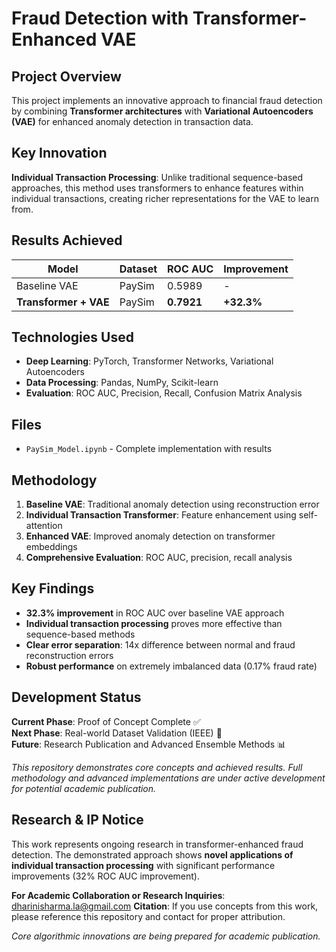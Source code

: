 # Fraud Detection with Transformer-Enhanced VAE

## Project Overview

This project implements an innovative approach to financial fraud detection by combining **Transformer architectures** with **Variational Autoencoders (VAE)** for enhanced anomaly detection in transaction data.

## Key Innovation

**Individual Transaction Processing**: Unlike traditional sequence-based approaches, this method uses transformers to enhance features within individual transactions, creating richer representations for the VAE to learn from.

## Results Achieved

| Model | Dataset | ROC AUC | Improvement |
|-------|---------|---------|-------------|
| Baseline VAE | PaySim | 0.5989 | - |
| **Transformer + VAE** | PaySim | **0.7921** | **+32.3%** |

## Technologies Used

- **Deep Learning**: PyTorch, Transformer Networks, Variational Autoencoders
- **Data Processing**: Pandas, NumPy, Scikit-learn
- **Evaluation**: ROC AUC, Precision, Recall, Confusion Matrix Analysis

## Files

- `PaySim_Model.ipynb` - Complete implementation with results

## Methodology

1. **Baseline VAE**: Traditional anomaly detection using reconstruction error
2. **Individual Transaction Transformer**: Feature enhancement using self-attention
3. **Enhanced VAE**: Improved anomaly detection on transformer embeddings
4. **Comprehensive Evaluation**: ROC AUC, precision, recall analysis

## Key Findings

- **32.3% improvement** in ROC AUC over baseline VAE approach
- **Individual transaction processing** proves more effective than sequence-based methods
- **Clear error separation**: 14x difference between normal and fraud reconstruction errors
- **Robust performance** on extremely imbalanced data (0.17% fraud rate)

## Development Status

**Current Phase**: Proof of Concept Complete ✅  
**Next Phase**: Real-world Dataset Validation (IEEE) 🔄  
**Future**: Research Publication and Advanced Ensemble Methods 📊

*This repository demonstrates core concepts and achieved results. Full methodology and advanced implementations are under active development for potential academic publication.*

## Research & IP Notice

This work represents ongoing research in transformer-enhanced fraud detection. The demonstrated approach shows **novel applications of individual transaction processing** with significant performance improvements (32% ROC AUC improvement).

**For Academic Collaboration or Research Inquiries**: dharinisharma.la@gmail.com
**Citation**: If you use concepts from this work, please reference this repository and contact for proper attribution.

*Core algorithmic innovations are being prepared for academic publication.*

